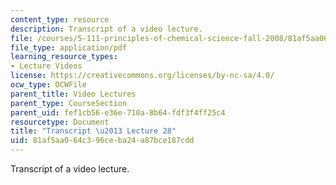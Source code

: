 ```yaml
---
content_type: resource
description: Transcript of a video lecture.
file: /courses/5-111-principles-of-chemical-science-fall-2008/81af5aa064c396ceba24a87bce187cdd_5-111F08-L28.pdf
file_type: application/pdf
learning_resource_types:
- Lecture Videos
license: https://creativecommons.org/licenses/by-nc-sa/4.0/
ocw_type: OCWFile
parent_title: Video Lectures
parent_type: CourseSection
parent_uid: fef1cb56-e36e-710a-8b64-fdf3f4ff25c4
resourcetype: Document
title: "Transcript \u2013 Lecture 28"
uid: 81af5aa0-64c3-96ce-ba24-a87bce187cdd
---
```

Transcript of a video lecture.